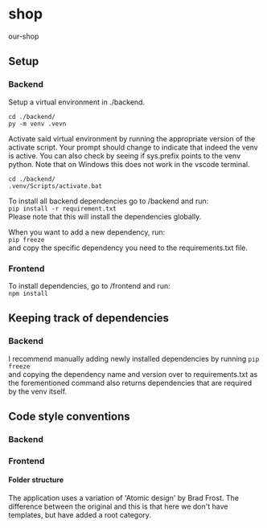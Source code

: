 # shop
our-shop

## Setup
### Backend
Setup a virtual environment in ./backend.
```
cd ./backend/
py -m venv .vevn
```

Activate said virtual environment by running the appropriate version of the activate script. Your prompt should change to indicate that indeed the venv is active. You can also check by seeing if sys.prefix points to the venv python. Note that on Windows this does not work in the vscode terminal.

```
cd ./backend/
.venv/Scripts/activate.bat
```

To install all backend dependencies go to /backend and run:  
`pip install -r requirement.txt`  
Please note that this will install the dependencies globally.  

When you want to add a new dependency, run:  
`pip freeze`  
and copy the specific dependency you need to the requirements.txt file.  


### Frontend
To install dependencies, go to /frontend and run:  
`npm install`  

## Keeping track of dependencies
### Backend
I recommend manually adding newly installed dependencies by running 
`pip freeze`  
and copying the dependency name and version over to requirements.txt as the forementioned command also returns dependencies that are required by the venv itself.

## Code style conventions
### Backend


### Frontend
#### Folder structure
The application uses a variation of 'Atomic design' by Brad Frost. The difference between the original and this is that here we don't have templates, but have added a root category.